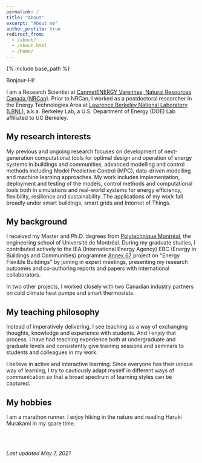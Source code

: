 ```yaml
---
permalink: /
title: "About"
excerpt: "About me"
author_profile: true
redirect_from:
  - /about/
  - /about.html
  - /home/
---
```


{% include base_path %}

Bonjour-Hi!

I am a Research Scientist at [CanmetENERGY Varennes, Natural Resources Canada (NRCan)](https://www.nrcan.gc.ca/energy/energy-offices-and-labs/canmetenergy/canmetenergy-varennes/5761). Prior to NRCan, I worked as a postdoctoral researcher in the Energy Technologies Area at [Lawrence Berkeley National Laboratory (LBNL)](http://www.lbl.gov), a.k.a. Berkeley Lab, a U.S. Department of Energy (DOE) Lab affiliated to UC Berkeley.

## My research interests

My previous and ongoing research focuses on development of next-generation computational tools for optimal design and operation of energy systems in buildings and communities, advanced modelling and control methods including Model Predictive Control (MPC), data-driven modelling and machine learning approaches. My work includes implementation, deployment and testing of the models, control methods and computational tools both in simulations and real-world systems for energy efficiency, flexibility, resilience and sustainability. The applications of my work fall broadly under smart buildings, smart grids and Internet of Things.

## My background

I received my Master and Ph.D. degrees from [Polytechnique Montréal](http://www.polymtl.ca), the engineering school of Université de Montréal. During my graduate studies, I contributed actively to the IEA (International Energy Agency) EBC (Energy in Buildings and Communities) programme [Annex 67](http://www.annex67.org/) project on "Energy Flexible Buildings" by joining in expert meetings, presenting my research outcomes and co-authoring reports and papers with international collaborators.

In two other projects, I worked closely with two Canadian industry partners on cold climate heat pumps and smart thermostats.

## My teaching philosophy

Instead of imperatively delivering, I see teaching as a way of exchanging thoughts, knowledge and experience with students. And I enjoy that process. I have had teaching experience both at undergraduate and graduate levels and consistently give training sessions and seminars to students and colleagues in my work.

I believe in active and interactive learning. Since everyone has their unique way of learning, I try to cautiously adapt myself in different ways of communication so that a broad spectrum of learning styles can be captured.

## My hobbies

I am a marathon runner. I enjoy hiking in the nature and reading Haruki Murakami in my spare time.

<br/>
<br/>

*Last updated May 7, 2021*
